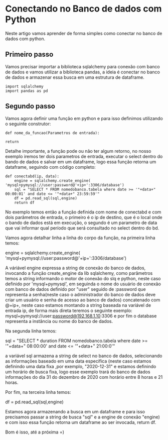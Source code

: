 # Conectando no Banco de dados com Python

Neste artigo vamos aprender de forma simples como conectar no banco de dados com python.

## Primeiro passo
Vamos precisar importar a biblioteca sqlalchemy para conexão com banco de dados e vamos utilizar a biblioteca pandas, a ideia é conectar no banco de dados e armazenar essa busca em uma estrutura de dataframe.

```
import sqlalchemy
import pandas as pd
```
## Segundo passo
Vamos agora definir uma função em python e para isso definimos utilizando o seguinte construtor:

```
def nome_da_funcao(Parametros de entrada):

return
```
Detalhe importante, a função pode ou não ter algum retorno, no nosso exemplo iremos ter dois parametros de entrada, executar o select dentro do bando de dados e salvar em um dataframe, logo essa função retorna um dataframe, seguindo com código completo:

```
def conectabd(ip, data):
    engine = sqlalchemy.create_engine( 'mysql+pymysql://user:password@'+ip+':3306/database')
    sql = "SELECT * FROM nomedobanco.tabela where date >= '"+data+" 00:00:01' and date <= '"+data+" 23:59:59'"
    df = pd.read_sql(sql,engine)
    return df
```

No exemplo temos então a função definida com nome de conectabd e com dois parâmetros de entrada, o primeiro é o ip de destino, que é o local onde o bando de dados está em execução, o segundo é um parametro de data que vai informar qual período que será consultado no select dentro do bd.

Vamos agora detalhar linha a linha do corpo da função, na primeira linha temos:

engine = sqlalchemy.create_engine( 'mysql+pymysql://user:password@'+ip+':3306/database')

A váriável engine expressa a string de conexão do banco de dados, invocando a função create_engine da lib sqlalchemy, como parâmetros temos a string informando o motor de conexão do slq e python, neste caso definido por 'mysql+pymysql', em seguinda o nome do usuário de conexão com banco de dados definido por "user" seguido de :password que representa a senha(neste caso o administrador do banco de dados deve criar um usuário e senha de acesso ao banco de dados) concatenado com @+ip+, neste caso estamos montando a string baseada na variável de entrada ip, de forma mais direta teremos o seguinte exemplo: mysql+pymysql://user:password@192.168.1.10:3306 e por fim o database representa a instância ou nome do banco de dados.

Na segunda linha temos:

sql = "SELECT * duration FROM nomedobanco.tabela where date >= '"+data+" 08:00:00' and date <= '"+data+" 21:00:0'"

a variável sql armazena a string de select no banco de dados, selecionando as informações baseado em uma data específica (neste caso estamos definindo uma data fixa ,por exemplo, "2020-12-31" e estamos definindo um horário de busca fixa, logo esse exemplo trará do banco de dados informações do dia 31 do dezembro de 2020 com horário entre 8 horas e 21 horas.

Por fim, na terceira linha temos:

df = pd.read_sql(sql,engine)

Estamos agora armazenando a busca em um dataframe e para isso precisamos passar a string de busca "sql" e a engine de conexão "engine)
e com isso essa função retorna um dataframe ao ser invocada, return df.

Bom é isso, até a próxima =)

